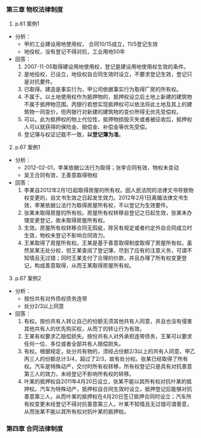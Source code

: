 ### 第三章 物权法律制度
1. p.61 案例1
  - 分析：
    + 甲的工业建设用地使用权， 合同10/15成立，11/5登记生效
    + 地役权，没有登记不得对抗，工业用地50年
  - 回答：
    1. 2007-11-05取得建设用地使用权，登记是建设用地使用权生效的条件。
    2. 是地役权，已设立，地役权自合同生效时设立，不要求登记生效，登记只是对抗要件。
    3. 已取得。建造是事实行为，甲公司依据事实行为取得厂房的所有权。
    4. 不属于。以土地使用权作为抵押物的，抵押权设立后土地上新建的建筑物不属于抵押物范围。丙银行若想实现抵押权可以依法将此土地及其上的建筑物一同变价，但丙银行对新建的建筑物的变价所得无优先受偿权。
    5. 可以。此为抵押权的物上代位性，抵押物损毁灭失或者被征收后，抵押权人可以就获得的保险金、赔偿金、补偿金等优先受偿。
    6. 登记簿与权证记载不一致，**以登记簿为准**。

2. p.67 案例1
  - 分析：
    + 2012-02-01，李某依据公法行为取得；张李合同有效，物权未变动
    + 吴王合同有效，王善意取得物权
  - 回答：
    1. 李某自2012年2月1日起取得房屋的所有权。因人民法院的法律文书导致物权变更的，自文书生效之日起发生效力。2012年2月1日离婚法律文书生效，李某依据公法行为取得房屋所有权，不以登记为生效要件。
    2. 张某未取得房屋的所有权。房屋所有权转移自登记之日起生效，张某未办理变更登记，故未取得房屋所有权。
    3. 生效。房屋所有权转移合同无瑕疵，除另有规定或者约定外自合同成立时生效，物权未登记不影响合同效力。
    4. 王某取得了房屋所有权。王某是基于善意取得制度取得了房屋所有权。虽然吴某无处分权，但王某查阅了登记簿，尽到了应有的注意义务，可谓不知情且无过错；同时王某支付了合理的价款，并且办理了所有权变更登记，构成善意取得，从而王某取得房屋所有权。

3. p.67 案例2
  - 分析：
    + 按份共有对外债权债务连带
    + 处分2/3以上同意
  - 回答：
    1. 有权。按份共有人转让自己的份额无须其他共有人同意，并且也没有侵害其他共有人的优先购买权，从而丁的转让行为有效。
    2. 王某有权要求乙赔偿损失。按份共有人对外承担连带债务，王某可以要求任何一位、多位或者全部共有人赔偿损失。
    3. 有权。根据规定，处分共有物的，须经占份额2/3以上的共有人同意，甲乙丙三人的份额总计3/4，超过了2/3，故有处分权。张某已经取得了所有权。汽车是特殊动产，交付时所有权转移，所有权登记只是具有对抗善意第三人的效力，未经登记不影响所有权的转移。
    4. 叶某的抵押权自2011年4月20日设立，张某不能以其所有权对抗叶某的抵押权。汽车为特殊动产，抵押权自合同生效时设立，抵押登记后能够对抗善意第三人，从而叶某的抵押权在4月20日签订抵押合同时设立；汽车所有权变更未经登记不得对抗善意第三人，叶某不知情且无过错可谓善意，从而张某不能以其所有权对抗叶某的抵押权。

### 第四章 合同法律制度
